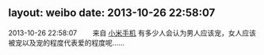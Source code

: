 layout: weibo
date: 2013-10-26 22:58:07
---
2013-10-26 22:58:07  &nbsp;&nbsp;&nbsp;&nbsp;&nbsp;&nbsp; 来自 <a href="http://app.weibo.com/t/feed/22zMnn" rel="nofollow">小米手机</a>
有多少人会认为男人应该宠，女人应该被宠以及宠的程度代表爱的程度呢…… ​​​
